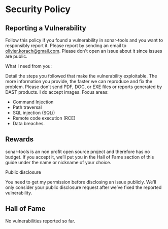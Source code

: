 # Security Policy

## Reporting a Vulnerability

Follow this policy if you found a vulnerability in sonar-tools and you want to responsibly report it.
Please report by sending an email to olivier.korach@gmail.com. Please don't open an issue about it since issues are public.

What I need from you:

Detail the steps you followed that make the vulnerability exploitable. The more information you provide, the faster we can reproduce and fix the problem.
Please don’t send PDF, DOC, or EXE files or reports generated by DAST products. I do accept images.
Focus areas:
- Command Injection
- Path traversal
- SQL injection (SQLi)
- Remote code execution (RCE)
- Data breaches.
  
## Rewards

sonar-tools is an non profit open source project and therefore has no budget.
If you accept it, we’ll put you in the Hall of Fame section of this guide under the name or nickname of your choice.

Public disclosure

You need to get my permission before disclosing an issue publicly. We’ll only consider your public disclosure request after we’ve fixed the reported vulnerability.

## Hall of Fame

No vulnerabilities reported so far.
